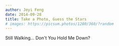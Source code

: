 ```yaml
---
author: Jeyi Feng
date: 2014-09-28
title: Take a Photo, Guess the Stars
# images: https://picsum.photos/1280/360/?random
---
```


Still Walking... Don't You Hold Me Down?
